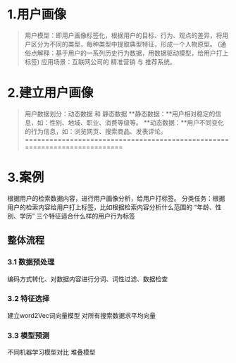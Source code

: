 # 1.用户画像
> 用户模型：即用户画像标签化，根据用户的目标、行为、观点的差异，将用户区分为不同的类型，每种类型中提取典型特征，形成一个人物原型。
(通俗点解释：基于用户的一系列历史行为数据，用数据驱动模型，给用户打上标签)
> 应用场景：互联网公司的 精准营销 与 推荐系统。
# 2.建立用户画像
> 用户数据划分：动态数据 和 静态数据
**静态数据：**用户相对稳定的信息，如：性别、地域、职业、消费等级等。
**动态数据：**用户不同变化的行为信息，如：浏览网页、搜索商品、发表评论。
==========================================================================

# 3.案例
根据用户的检索数据内容，进行用户画像分析，给用户打标签。
分类任务：根据用户的检索内容给用户打上标签，比如根据检索内容分析什么范围的 “年龄、性别、学历” 三个特征适合什么样的用户行为标签

## 整体流程
### 3.1 数据预处理
  编码方式转化、对数据内容进行分词、词性过滤、数据检查
### 3.2 特征选择
  建立word2Vec词向量模型
  对所有搜索数据求平均向量
  
### 3.3 模型预测
  不同机器学习模型对比
  堆叠模型
